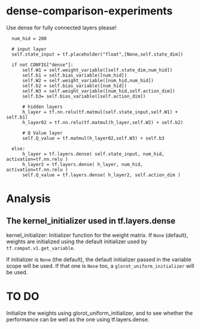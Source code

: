 # dense-comparison-experiments

Use dense for fully connected layers please!

```
  num_hid = 200

  # input layer
  self.state_input = tf.placeholder("float",[None,self.state_dim])

  if not CONFIG["dense"]:
      self.W1 = self.weight_variable([self.state_dim,num_hid])
      self.b1 = self.bias_variable([num_hid])
      self.W2 = self.weight_variable([num_hid,num_hid])
      self.b2 = self.bias_variable([num_hid])
      self.W3 = self.weight_variable([num_hid,self.action_dim])
      self.b3= self.bias_variable([self.action_dim])

      # hidden layers
      h_layer = tf.nn.relu(tf.matmul(self.state_input,self.W1) + self.b1)
      h_layer02 = tf.nn.relu(tf.matmul(h_layer,self.W2) + self.b2)

      # Q Value layer
      self.Q_value = tf.matmul(h_layer02,self.W3) + self.b3

  else:
      h_layer = tf.layers.dense( self.state_input, num_hid, activation=tf.nn.relu )
      h_layer2 = tf.layers.dense( h_layer, num_hid, activation=tf.nn.relu )
      self.Q_value = tf.layers.dense( h_layer2, self.action_dim )
```

# Analysis

## The kernel_initializer used in tf.layers.dense

kernel_initializer: Initializer function for the weight matrix.
        If `None` (default), weights are initialized using the default
        initializer used by `tf.compat.v1.get_variable`.
        
        
If initializer is `None` (the default), the default initializer passed in
    the variable scope will be used. If that one is `None` too, a
    `glorot_uniform_initializer` will be used.

# TO DO
Initialize the weights using glorot_uniform_initializer, and to see whether the performance can be well as the one using tf.layers.dense.

